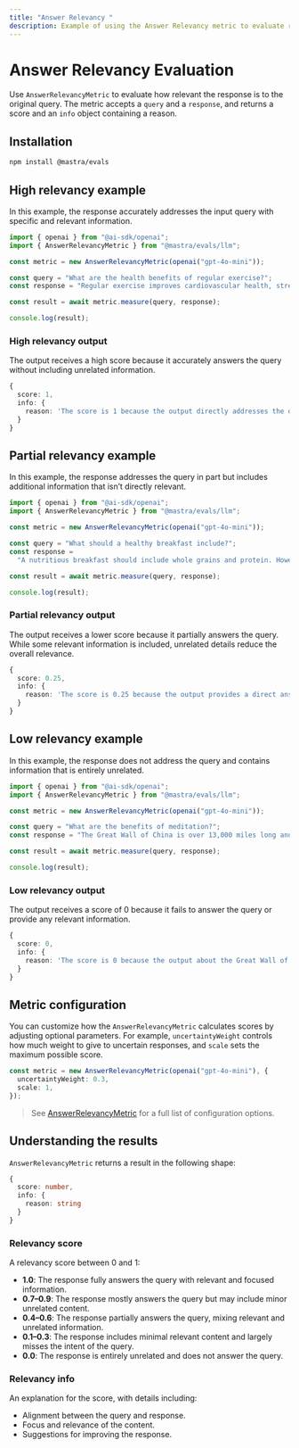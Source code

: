 ```yaml
---
title: "Answer Relevancy "
description: Example of using the Answer Relevancy metric to evaluate response relevancy to queries.
---
```



# Answer Relevancy Evaluation

<ScorerCallout />

Use `AnswerRelevancyMetric` to evaluate how relevant the response is to the original query. The metric accepts a `query` and a `response`, and returns a score and an `info` object containing a reason.

## Installation

```bash copy
npm install @mastra/evals
```

## High relevancy example

In this example, the response accurately addresses the input query with specific and relevant information.

```typescript filename="src/example-high-answer-relevancy.ts" showLineNumbers copy
import { openai } from "@ai-sdk/openai";
import { AnswerRelevancyMetric } from "@mastra/evals/llm";

const metric = new AnswerRelevancyMetric(openai("gpt-4o-mini"));

const query = "What are the health benefits of regular exercise?";
const response = "Regular exercise improves cardiovascular health, strengthens muscles, boosts metabolism, and enhances mental well-being through the release of endorphins.";

const result = await metric.measure(query, response);

console.log(result);
```

### High relevancy output

The output receives a high score because it accurately answers the query without including unrelated information.

```typescript
{
  score: 1,
  info: {
    reason: 'The score is 1 because the output directly addresses the question by providing multiple explicit health benefits of regular exercise, including improvements in cardiovascular health, muscle strength, metabolism, and mental well-being. Each point is relevant and contributes to a comprehensive understanding of the health benefits.'
  }
}
```

## Partial relevancy example

In this example, the response addresses the query in part but includes additional information that isn’t directly relevant.

```typescript filename="src/example-partial-answer-relevancy.ts" showLineNumbers copy
import { openai } from "@ai-sdk/openai";
import { AnswerRelevancyMetric } from "@mastra/evals/llm";

const metric = new AnswerRelevancyMetric(openai("gpt-4o-mini"));

const query = "What should a healthy breakfast include?";
const response =
  "A nutritious breakfast should include whole grains and protein. However, the timing of your breakfast is just as important - studies show eating within 2 hours of waking optimizes metabolism and energy levels throughout the day.";

const result = await metric.measure(query, response);

console.log(result);
```

### Partial relevancy output

The output receives a lower score because it partially answers the query. While some relevant information is included, unrelated details reduce the overall relevance.

```typescript
{
  score: 0.25,
  info: {
    reason: 'The score is 0.25 because the output provides a direct answer by mentioning whole grains and protein as components of a healthy breakfast, which is relevant. However, the additional information about the timing of breakfast and its effects on metabolism and energy levels is not directly related to the question, leading to a lower overall relevance score.'
  }
}
```

## Low relevancy example

In this example, the response does not address the query and contains information that is entirely unrelated.

```typescript filename="src/example-low-answer-relevancy.ts" showLineNumbers copy
import { openai } from "@ai-sdk/openai";
import { AnswerRelevancyMetric } from "@mastra/evals/llm";

const metric = new AnswerRelevancyMetric(openai("gpt-4o-mini"));

const query = "What are the benefits of meditation?";
const response = "The Great Wall of China is over 13,000 miles long and was built during the Ming Dynasty to protect against invasions.";

const result = await metric.measure(query, response);

console.log(result);
```

### Low relevancy output

The output receives a score of 0 because it fails to answer the query or provide any relevant information.

```typescript
{
  score: 0,
  info: {
    reason: 'The score is 0 because the output about the Great Wall of China is completely unrelated to the benefits of meditation, providing no relevant information or context that addresses the input question.'
  }
}
```

## Metric configuration

You can customize how the `AnswerRelevancyMetric` calculates scores by adjusting optional parameters. For example, `uncertaintyWeight` controls how much weight to give to uncertain responses, and `scale` sets the maximum possible score.

```typescript showLineNumbers copy
const metric = new AnswerRelevancyMetric(openai("gpt-4o-mini"), {
  uncertaintyWeight: 0.3,
  scale: 1,
});
```
> See [AnswerRelevancyMetric](/reference/evals/answer-relevancy.md) for a full list of configuration options.

## Understanding the results

`AnswerRelevancyMetric` returns a result in the following shape:

```typescript
{
  score: number,
  info: {
    reason: string
  }
}
```

### Relevancy score

A relevancy score between 0 and 1:

- **1.0**: The response fully answers the query with relevant and focused information.
- **0.7–0.9**: The response mostly answers the query but may include minor unrelated content.
- **0.4–0.6**: The response partially answers the query, mixing relevant and unrelated information.
- **0.1–0.3**: The response includes minimal relevant content and largely misses the intent of the query.
- **0.0**: The response is entirely unrelated and does not answer the query.

### Relevancy info

An explanation for the score, with details including:

- Alignment between the query and response.
- Focus and relevance of the content.
- Suggestions for improving the response.

<GithubLink
  outdated={true}
  marginTop='mt-16'
  link="https://github.com/mastra-ai/mastra/blob/main/examples/basics/evals/answer-relevancy"
/>
